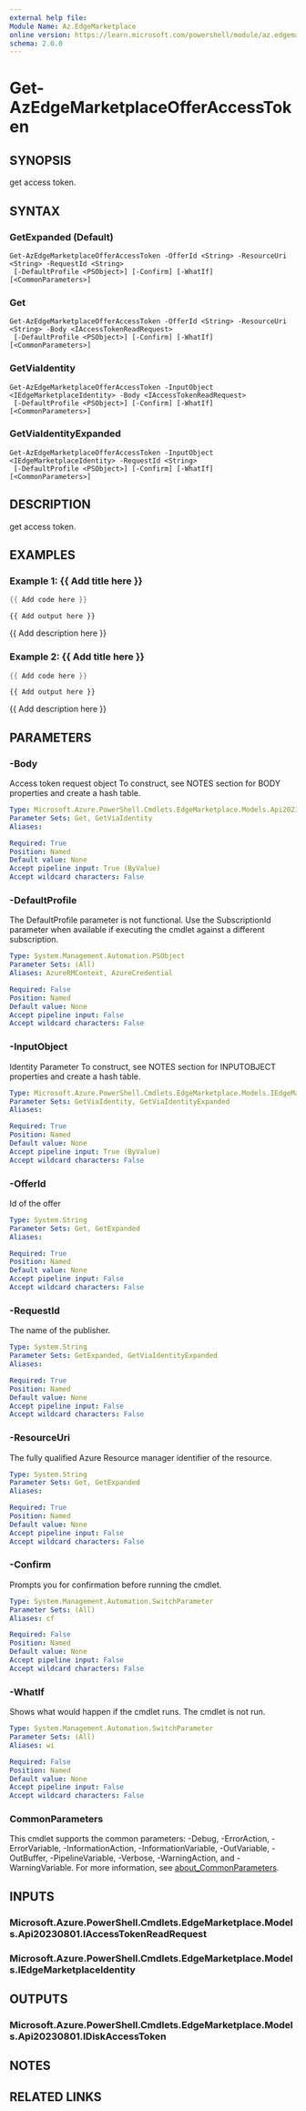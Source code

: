 ```yaml
---
external help file:
Module Name: Az.EdgeMarketplace
online version: https://learn.microsoft.com/powershell/module/az.edgemarketplace/get-azedgemarketplaceofferaccesstoken
schema: 2.0.0
---
```


# Get-AzEdgeMarketplaceOfferAccessToken

## SYNOPSIS
get access token.

## SYNTAX

### GetExpanded (Default)
```
Get-AzEdgeMarketplaceOfferAccessToken -OfferId <String> -ResourceUri <String> -RequestId <String>
 [-DefaultProfile <PSObject>] [-Confirm] [-WhatIf] [<CommonParameters>]
```

### Get
```
Get-AzEdgeMarketplaceOfferAccessToken -OfferId <String> -ResourceUri <String> -Body <IAccessTokenReadRequest>
 [-DefaultProfile <PSObject>] [-Confirm] [-WhatIf] [<CommonParameters>]
```

### GetViaIdentity
```
Get-AzEdgeMarketplaceOfferAccessToken -InputObject <IEdgeMarketplaceIdentity> -Body <IAccessTokenReadRequest>
 [-DefaultProfile <PSObject>] [-Confirm] [-WhatIf] [<CommonParameters>]
```

### GetViaIdentityExpanded
```
Get-AzEdgeMarketplaceOfferAccessToken -InputObject <IEdgeMarketplaceIdentity> -RequestId <String>
 [-DefaultProfile <PSObject>] [-Confirm] [-WhatIf] [<CommonParameters>]
```

## DESCRIPTION
get access token.

## EXAMPLES

### Example 1: {{ Add title here }}
```powershell
{{ Add code here }}
```

```output
{{ Add output here }}
```

{{ Add description here }}

### Example 2: {{ Add title here }}
```powershell
{{ Add code here }}
```

```output
{{ Add output here }}
```

{{ Add description here }}

## PARAMETERS

### -Body
Access token request object
To construct, see NOTES section for BODY properties and create a hash table.

```yaml
Type: Microsoft.Azure.PowerShell.Cmdlets.EdgeMarketplace.Models.Api20230801.IAccessTokenReadRequest
Parameter Sets: Get, GetViaIdentity
Aliases:

Required: True
Position: Named
Default value: None
Accept pipeline input: True (ByValue)
Accept wildcard characters: False
```

### -DefaultProfile
The DefaultProfile parameter is not functional.
Use the SubscriptionId parameter when available if executing the cmdlet against a different subscription.

```yaml
Type: System.Management.Automation.PSObject
Parameter Sets: (All)
Aliases: AzureRMContext, AzureCredential

Required: False
Position: Named
Default value: None
Accept pipeline input: False
Accept wildcard characters: False
```

### -InputObject
Identity Parameter
To construct, see NOTES section for INPUTOBJECT properties and create a hash table.

```yaml
Type: Microsoft.Azure.PowerShell.Cmdlets.EdgeMarketplace.Models.IEdgeMarketplaceIdentity
Parameter Sets: GetViaIdentity, GetViaIdentityExpanded
Aliases:

Required: True
Position: Named
Default value: None
Accept pipeline input: True (ByValue)
Accept wildcard characters: False
```

### -OfferId
Id of the offer

```yaml
Type: System.String
Parameter Sets: Get, GetExpanded
Aliases:

Required: True
Position: Named
Default value: None
Accept pipeline input: False
Accept wildcard characters: False
```

### -RequestId
The name of the publisher.

```yaml
Type: System.String
Parameter Sets: GetExpanded, GetViaIdentityExpanded
Aliases:

Required: True
Position: Named
Default value: None
Accept pipeline input: False
Accept wildcard characters: False
```

### -ResourceUri
The fully qualified Azure Resource manager identifier of the resource.

```yaml
Type: System.String
Parameter Sets: Get, GetExpanded
Aliases:

Required: True
Position: Named
Default value: None
Accept pipeline input: False
Accept wildcard characters: False
```

### -Confirm
Prompts you for confirmation before running the cmdlet.

```yaml
Type: System.Management.Automation.SwitchParameter
Parameter Sets: (All)
Aliases: cf

Required: False
Position: Named
Default value: None
Accept pipeline input: False
Accept wildcard characters: False
```

### -WhatIf
Shows what would happen if the cmdlet runs.
The cmdlet is not run.

```yaml
Type: System.Management.Automation.SwitchParameter
Parameter Sets: (All)
Aliases: wi

Required: False
Position: Named
Default value: None
Accept pipeline input: False
Accept wildcard characters: False
```

### CommonParameters
This cmdlet supports the common parameters: -Debug, -ErrorAction, -ErrorVariable, -InformationAction, -InformationVariable, -OutVariable, -OutBuffer, -PipelineVariable, -Verbose, -WarningAction, and -WarningVariable. For more information, see [about_CommonParameters](http://go.microsoft.com/fwlink/?LinkID=113216).

## INPUTS

### Microsoft.Azure.PowerShell.Cmdlets.EdgeMarketplace.Models.Api20230801.IAccessTokenReadRequest

### Microsoft.Azure.PowerShell.Cmdlets.EdgeMarketplace.Models.IEdgeMarketplaceIdentity

## OUTPUTS

### Microsoft.Azure.PowerShell.Cmdlets.EdgeMarketplace.Models.Api20230801.IDiskAccessToken

## NOTES

## RELATED LINKS

